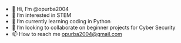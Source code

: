 - 👋 Hi, I’m @opurba2004
- 👀 I’m interested in STEM
- 🌱 I’m currently learning coding in Python
- 💞️ I’m looking to collaborate on beginner projects for Cyber Security  
- 📫 How to reach me opurba2004@gmail.com

<!---
opurba2004/opurba2004 is a ✨ special ✨ repository because its `README.md` (this file) appears on your GitHub profile.
You can click the Preview link to take a look at your changes.
--->
